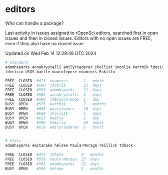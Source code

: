 # editors

Who can handle a package?

Last activity in issues assigned to rOpenSci editors, searched first in open
issues and then in closed issues. Editors with no open issues are FREE, even if
they also have no closed issue.


Updated on Wed Feb 14 12:29:48 UTC 2024

```bash
# Standard
adamhsparks annakrystalli emilyriederer jhollist jooolia karthik ldecicco
ldecicco-USGS maelle maurolepore noamross Pakillo

FREE  CLOSED  #613  noamross       1   month
FREE  CLOSED  #500  jooolia        23  days
FREE  CLOSED  #595  adamhsparks    22  days
FREE  CLOSED  #502  annakrystalli  2   days
FREE  CLOSED  #598  ldecicco-USGS  1   day
BUSY  OPEN    #575  karthik        7   months
BUSY  OPEN    #608  maurolepore    16  days
BUSY  OPEN    #609  jhollist       5   days
BUSY  OPEN    #623  maelle         1   day
BUSY  OPEN    #599  Pakillo        20  hours
BUSY  OPEN    #619  emilyriederer  6   hours


# Stats
adamhsparks emitanaka helske Paula-Moraga rkillick tdhock

FREE  CLOSED  #475  tdhock        9   months
FREE  CLOSED  #559  Paula-Moraga  23  days
FREE  CLOSED  #595  adamhsparks   22  days
BUSY  OPEN    #546  helske        2   months
```
